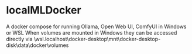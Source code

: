 # localMLDocker
A docker compose for running Ollama, Open Web UI, ComfyUI in Windows or WSL
When volumes are mounted in Windows they can be accessed directly via \\wsl.localhost\docker-desktop\mnt\docker-desktop-disk\data\docker\volumes
